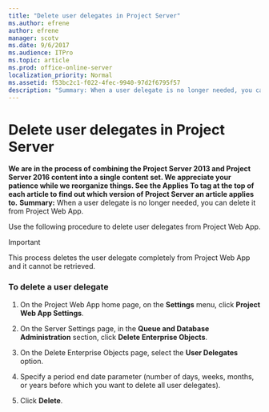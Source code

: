 ```yaml
---
title: "Delete user delegates in Project Server"
ms.author: efrene
author: efrene
manager: scotv
ms.date: 9/6/2017
ms.audience: ITPro
ms.topic: article
ms.prod: office-online-server
localization_priority: Normal
ms.assetid: f53bc2c1-f022-4fec-9940-97d2f6795f57
description: "Summary: When a user delegate is no longer needed, you can delete it from Project Web App."
---
```


# Delete user delegates in Project Server
 **We are in the process of combining the Project Server 2013 and Project Server 2016 content into a single content set. We appreciate your patience while we reorganize things. See the Applies To tag at the top of each article to find out which version of Project Server an article applies to.**
 **Summary:** When a user delegate is no longer needed, you can delete it from Project Web App.
  
Use the following procedure to delete user delegates from Project Web App.
  
> [!IMPORTANT]
> This process deletes the user delegate completely from Project Web App and it cannot be retrieved. 
  
### To delete a user delegate

1. On the Project Web App home page, on the **Settings** menu, click **Project Web App Settings**.
    
2. On the Server Settings page, in the **Queue and Database Administration** section, click **Delete Enterprise Objects**.
    
3. On the Delete Enterprise Objects page, select the **User Delegates** option.
    
4. Specify a period end date parameter (number of days, weeks, months, or years before which you want to delete all user delegates).
    
5. Click **Delete**.
    

